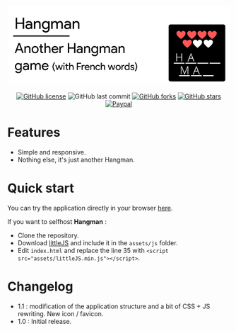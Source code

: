![Header](/docs/header.png)

<div align="center">

[![GitHub license](https://img.shields.io/github/license/n-deleforge/hangman?style=for-the-badge)](https://github.com/n-deleforge/hangman/blob/main/LICENCE)
![GitHub last commit](https://img.shields.io/github/last-commit/n-deleforge/hangman?style=for-the-badge)
[![GitHub forks](https://img.shields.io/github/forks/n-deleforge/hangman?style=for-the-badge)](https://github.com/n-deleforge/hangman/network)
[![GitHub stars](https://img.shields.io/github/stars/n-deleforge/hangman?style=for-the-badge)](https://github.com/n-deleforge/hangman/stargazers)
[![Paypal](https://img.shields.io/badge/DONATE-PAYPAL.ME-lightgrey?style=for-the-badge)](https://www.paypal.com/paypalme/nicolasdeleforge)

</div>

# Features 

- Simple and responsive.
- Nothing else, it's just another Hangman.

# Quick start

You can try the application directly in your browser [here](https://nicolas-deleforge.fr/hangman/).  

If you want to selfhost **Hangman** :
- Clone the repository.
- Download [littleJS](https://github.com/n-deleforge/littleJS) and include it in the `assets/js` folder.
- Edit `index.html` and replace the line 35 with `<script src="assets/littleJS.min.js"></script>`.

# Changelog

- 1.1 : modification of the application structure and a bit of CSS + JS rewriting. New icon / favicon.
- 1.0 : Initial release.
